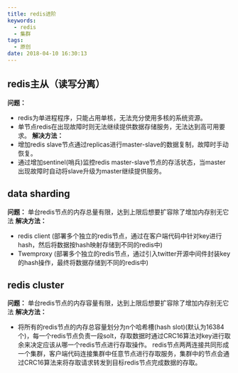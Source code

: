 ```yaml
---
title: redis进阶
keywords:
  - redis
  - 集群
tags:
  - 原创
date: 2018-04-10 16:30:13
---
```

## redis主从（读写分离）
__问题：__
 - redis为单进程程序，只能占用单核，无法充分使用多核的系统资源。
 - 单节点redis在出现故障时则无法继续提供数据存储服务，无法达到高可用要求。
__解决方法：__
 - 增加redis slave节点通过replicas进行master-slave的数据复制，故障时手动恢复。
 - 通过增加sentinel(哨兵)监控redis master-slave节点的存活状态，当master出现故障时自动将slave升级为master继续提供服务。

## data sharding
__问题：__
  单台redis节点的内存总量有限，达到上限后想要扩容除了增加内存别无它法
__解决方法：__
 - redis client (部署多个独立的redis节点，通过在客户端代码中针对key进行hash，然后将数据按hash映射存储到不同的redis中)
 - Twemproxy (部署多个独立的redis节点，通过引入twitter开源中间件封装key的hash操作，最终将数据存储到不同的redis中)

## redis cluster
__问题：__
  单台redis节点的内存容量有限，达到上限后想要扩容除了增加内存别无它法
__解决方法：__
 - 将所有的redis节点的内存总容量划分为n个哈希槽(hash slot)(默认为16384个)，每一个redis节点负责一段solt，存取数据时通过CRC16算法对key进行取余来决定应该从哪一个redis节点进行存取操作。
   redis节点两两连接共同形成一个集群，客户端代码连接集群中任意节点进行存取服务，集群中的节点会通过CRC16算法来将存取请求转发到目标redis节点完成数据的存取。
